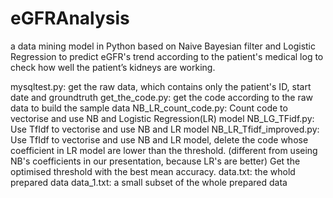 eGFRAnalysis
============

a data mining model in Python based on Naive Bayesian filter and Logistic Regression to predict eGFR's trend according to the patient's medical log to check how well the patient’s kidneys are working.

mysqltest.py: get the raw data, which contains only the patient's ID, start date and groundtruth
get_the_code.py: get the code according to the raw data to build the sample data
NB_LR_count_code.py: Count code to vectorise and use NB and Logistic Regression(LR) model
NB_LG_TFidf.py: Use TfIdf to vectorise and use NB and LR model
NB_LR_Tfidf_improved.py: Use TfIdf to vectorise and use NB and LR model, delete the code whose coefficient in LR model are lower than the threshold. (different from useing NB's coefficients in our presentation, because LR's are better) Get the optimised threshold with the best mean accuracy.
data.txt: the whold prepared data
data_1.txt: a small subset of the whole prepared data
